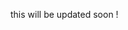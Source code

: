 this will be updated soon ! 

<!---
wassimdiai/wassimdiai is a ✨ special ✨ repository because its `README.md` (this file) appears on your GitHub profile.
You can click the Preview link to take a look at your changes.
--->
